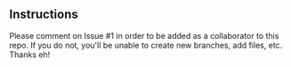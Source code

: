 ## Instructions

Please comment on Issue #1 in order to be added as a collaborator to this repo. If you do not, you'll be unable to create new branches, add files, etc. Thanks eh!